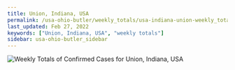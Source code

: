 ```yaml
---
title: Union, Indiana, USA
permalink: /usa-ohio-butler/weekly_totals/usa-indiana-union-weekly_totals.html
last_updated: Feb 27, 2022
keywords: ["Union, Indiana, USA", "weekly totals"]
sidebar: usa-ohio-butler_sidebar
---
```


![Weekly Totals of Confirmed Cases for Union, Indiana, USA](/covid_tracker/images/graphs/usa-indiana-union-weekly_totals_graph.png)
